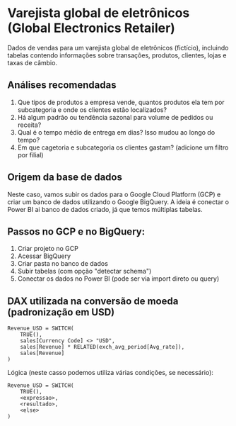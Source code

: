 # Varejista global de eletrônicos (Global Electronics Retailer)

Dados de vendas para um varejista global de eletrônicos (fictício), incluindo tabelas
contendo informações sobre transações, produtos, clientes, lojas e taxas de câmbio.

## Análises recomendadas

1. Que tipos de produtos a empresa vende, quantos produtos ela tem por subcategoria e onde os clientes estão localizados?
2. Há algum padrão ou tendência sazonal para volume de pedidos ou receita?
3. Qual é o tempo médio de entrega em dias? Isso mudou ao longo do tempo?
4. Em que cagetoria e subcategoria os clientes gastam? (adicione um filtro por filial)

## Origem da base de dados

Neste caso, vamos subir os dados para o Google Cloud Platform (GCP) e criar um
banco de dados utilizando o Google BigQuery. A ideia é conectar o Power BI
ai banco de dados criado, já que temos múltiplas tabelas.

## Passos no GCP e no BigQuery:

1. Criar projeto no GCP
2. Acessar BigQuery
3. Criar pasta no banco de dados
4. Subir tabelas (com opção "detectar schema")
5. Conectar os dados no Power BI (pode ser via import direto ou query)


## DAX utilizada na conversão de moeda (padronização em USD)

```
Revenue_USD = SWITCH(
    TRUE(),
    sales[Currency Code] <> "USD",
    sales[Revenue] * RELATED(exch_avg_period[Avg_rate]),
    sales[Revenue]
)
```

Lógica (neste casso podemos utiliza várias condições, se necessário):

```
Revenue_USD = SWITCH(
    TRUE(),
    <expressao>, 
    <resultado>,
    <else>
)
```